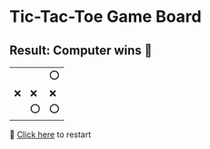# Tic-Tac-Toe Game Board
## Result: Computer wins 🤖
|   |   |   |
|---|---|---|
|  |  |⭕ |
|❌ |❌ |❌ |
|  |⭕ |⭕ |

🔄 [Click here](EEEEEEEEE.md) to restart